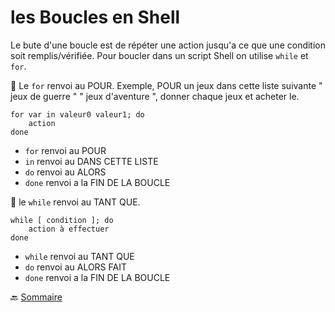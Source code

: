 # les Boucles en Shell

Le bute d'une boucle est de répéter une action jusqu'a ce que une condition soit remplis/vérifiée. Pour boucler dans un script Shell on utilise  `while` et `for`.


:small_red_triangle: Le `for` renvoi au POUR. Exemple, POUR un jeux dans cette liste suivante " jeux de guerre " " jeux d'aventure ", donner chaque jeux et acheter le.
```
for var in valeur0 valeur1; do
    action
done

```
- `for` renvoi au POUR
- `in` renvoi au DANS CETTE LISTE
- `do` renvoi au ALORS
- `done` renvoi a la FIN DE LA BOUCLE

:small_red_triangle: le `while` renvoi au TANT QUE.

```
while [ condition ]; do
    action à effectuer
done

```
- `while` renvoi au TANT QUE
- `do` renvoi au ALORS FAIT
- `done` renvoi a la FIN DE LA BOUCLE


 :back: [Sommaire](https://github.com/nathymellal/SHELL/blob/main/README.md)

